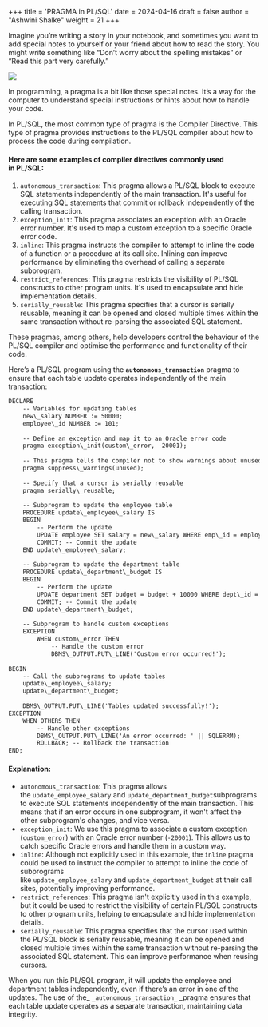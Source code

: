 +++
title = 'PRAGMA in PL/SQL'
date = 2024-04-16
draft = false
author = "Ashwini Shalke"
weight = 21
+++



Imagine you’re writing a story in your notebook, and sometimes you want to add special notes to yourself or your friend about how to read the story. You might write something like “Don’t worry about the spelling mistakes” or “Read this part very carefully.”

![](https://cdn-images-1.medium.com/max/1600/1*wgYVIDwLI_-L70ZwbnddyA.png)

In programming, a pragma is a bit like those special notes. It’s a way for the computer to understand special instructions or hints about how to handle your code.

In PL/SQL, the most common type of pragma is the Compiler Directive. This type of pragma provides instructions to the PL/SQL compiler about how to process the code during compilation.

#### **Here are some examples of compiler directives commonly used in PL/SQL:**

1.  `autonomous_transaction`: This pragma allows a PL/SQL block to execute SQL statements independently of the main transaction. It's useful for executing SQL statements that commit or rollback independently of the calling transaction.
2.  `exception_init`: This pragma associates an exception with an Oracle error number. It's used to map a custom exception to a specific Oracle error code.
3.  `inline`: This pragma instructs the compiler to attempt to inline the code of a function or a procedure at its call site. Inlining can improve performance by eliminating the overhead of calling a separate subprogram.
4.  `restrict_references`: This pragma restricts the visibility of PL/SQL constructs to other program units. It's used to encapsulate and hide implementation details.
5.  `serially_reusable`: This pragma specifies that a cursor is serially reusable, meaning it can be opened and closed multiple times within the same transaction without re-parsing the associated SQL statement.

These pragmas, among others, help developers control the behaviour of the PL/SQL compiler and optimise the performance and functionality of their code.

Here’s a PL/SQL program using the **`autonomous_transaction`** pragma to ensure that each table update operates independently of the main transaction:

```html
DECLARE
    -- Variables for updating tables
    new\_salary NUMBER := 50000;
    employee\_id NUMBER := 101;
    
    -- Define an exception and map it to an Oracle error code
    pragma exception\_init(custom\_error, -20001);
    
    -- This pragma tells the compiler not to show warnings about unused variables
    pragma suppress\_warnings(unused);
    
    -- Specify that a cursor is serially reusable
    pragma serially\_reusable;
    
    -- Subprogram to update the employee table
    PROCEDURE update\_employee\_salary IS
    BEGIN
        -- Perform the update
        UPDATE employee SET salary = new\_salary WHERE emp\_id = employee\_id;
        COMMIT; -- Commit the update
    END update\_employee\_salary;
    
    -- Subprogram to update the department table
    PROCEDURE update\_department\_budget IS
    BEGIN
        -- Perform the update
        UPDATE department SET budget = budget + 10000 WHERE dept\_id = 1;
        COMMIT; -- Commit the update
    END update\_department\_budget;
    
    -- Subprogram to handle custom exceptions
    EXCEPTION
        WHEN custom\_error THEN
            -- Handle the custom error
            DBMS\_OUTPUT.PUT\_LINE('Custom error occurred!');
    
BEGIN
    -- Call the subprograms to update tables
    update\_employee\_salary;
    update\_department\_budget;
    
    DBMS\_OUTPUT.PUT\_LINE('Tables updated successfully!');
EXCEPTION
    WHEN OTHERS THEN
        -- Handle other exceptions
        DBMS\_OUTPUT.PUT\_LINE('An error occurred: ' || SQLERRM);
        ROLLBACK; -- Rollback the transaction
END;
```

#### Explanation:

*   `autonomous_transaction`: This pragma allows the `update_employee_salary` and `update_department_budget`subprograms to execute SQL statements independently of the main transaction. This means that if an error occurs in one subprogram, it won't affect the other subprogram's changes, and vice versa.
*   `exception_init`: We use this pragma to associate a custom exception (`custom_error`) with an Oracle error number (`-20001`). This allows us to catch specific Oracle errors and handle them in a custom way.
*   `inline`: Although not explicitly used in this example, the `inline` pragma could be used to instruct the compiler to attempt to inline the code of subprograms like `update_employee_salary` and `update_department_budget` at their call sites, potentially improving performance.
*   `restrict_references`: This pragma isn't explicitly used in this example, but it could be used to restrict the visibility of certain PL/SQL constructs to other program units, helping to encapsulate and hide implementation details.
*   `serially_reusable`: This pragma specifies that the cursor used within the PL/SQL block is serially reusable, meaning it can be opened and closed multiple times within the same transaction without re-parsing the associated SQL statement. This can improve performance when reusing cursors.

When you run this PL/SQL program, it will update the employee and department tables independently, even if there’s an error in one of the updates. The use of the_ `_autonomous_transaction_` _pragma ensures that each table update operates as a separate transaction, maintaining data integrity.